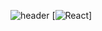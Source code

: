 ![header](https://capsule-render.vercel.app/api?type=transparent&color=auto&height=300&section=header&text=ajrfyd&desc=dev%20hub%20&descAlign=60&descAlignY=65&animation=scaleIn&fontSize=90&fontColor=6200ee)
[![React](https://img.shields.io/badge/react-6200ee?style=flat-square&logo=react&logoColor=ffffff)]
